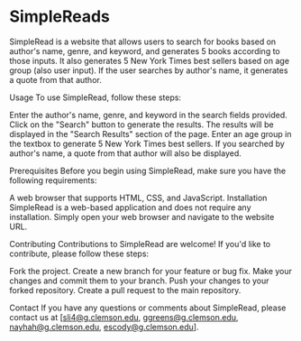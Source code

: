 # SimpleReads
SimpleRead is a website that allows users to search for books based on author's name, genre, and keyword, and generates 5 books according to those inputs. It also generates 5 New York Times best sellers based on age group (also user input). If the user searches by author's name, it generates a quote from that author.

Usage
To use SimpleRead, follow these steps:

Enter the author's name, genre, and keyword in the search fields provided.
Click on the "Search" button to generate the results.
The results will be displayed in the "Search Results" section of the page.
Enter an age group in the textbox to generate 5 New York Times best sellers.
If you searched by author's name, a quote from that author will also be displayed.

Prerequisites
Before you begin using SimpleRead, make sure you have the following requirements:

A web browser that supports HTML, CSS, and JavaScript.
Installation
SimpleRead is a web-based application and does not require any installation. Simply open your web browser and navigate to the website URL.

Contributing
Contributions to SimpleRead are welcome! If you'd like to contribute, please follow these steps:

Fork the project.
Create a new branch for your feature or bug fix.
Make your changes and commit them to your branch.
Push your changes to your forked repository.
Create a pull request to the main repository.

Contact
If you have any questions or comments about SimpleRead, please contact us at [sli4@g.clemson.edu, ggreens@g.clemson.edu, nayhah@g.clemson.edu, escody@g.clemson.edu].
